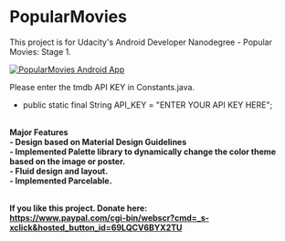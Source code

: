# PopularMovies
This project is for Udacity's Android Developer Nanodegree - Popular Movies: Stage 1.<br>

[![PopularMovies Android App](http://img.youtube.com/vi/ic9lAcvgrTs/0.jpg)](https://youtu.be/ic9lAcvgrTs)

Please enter the tmdb API KEY in Constants.java. <br>
- public static final String API_KEY = "ENTER YOUR API KEY HERE"; <br>
<br>
<b>Major Features<b><br>
- Design based on Material Design Guidelines<br>
- Implemented Palette library to dynamically change the color theme based on the image or poster.<br>
- Fluid design and layout.<br>
- Implemented Parcelable.<br>
<br>
 


If you like this project. Donate here: <br>
https://www.paypal.com/cgi-bin/webscr?cmd=_s-xclick&hosted_button_id=69LQCV6BYX2TU
